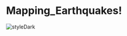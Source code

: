 # Mapping_Earthquakes!

![styleDark](https://user-images.githubusercontent.com/112137694/212497430-87313df0-f590-4597-babb-c62b24a40c8f.png)

